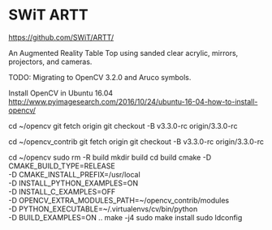 # SWiT ARTT
 https://github.com/SWiT/ARTT/

 An Augmented Reality Table Top using sanded clear acrylic, mirrors, projectors, and cameras.

TODO: Migrating to OpenCV 3.2.0 and Aruco symbols.

Install OpenCV in Ubuntu 16.04
http://www.pyimagesearch.com/2016/10/24/ubuntu-16-04-how-to-install-opencv/

cd ~/opencv
git fetch origin
git checkout -B v3.3.0-rc origin/3.3.0-rc

cd ~/opencv_contrib
git fetch origin
git checkout -B v3.3.0-rc origin/3.3.0-rc

cd ~/opencv
sudo rm -R build
mkdir build
cd build
cmake -D CMAKE_BUILD_TYPE=RELEASE \
    -D CMAKE_INSTALL_PREFIX=/usr/local \
    -D INSTALL_PYTHON_EXAMPLES=ON \
    -D INSTALL_C_EXAMPLES=OFF \
    -D OPENCV_EXTRA_MODULES_PATH=~/opencv_contrib/modules \
    -D PYTHON_EXECUTABLE=~/.virtualenvs/cv/bin/python \
    -D BUILD_EXAMPLES=ON ..
make -j4
sudo make install
sudo ldconfig